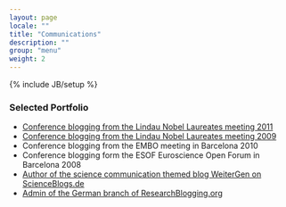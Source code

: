 ```yaml
---
layout: page
locale: ""
title: "Communications"
description: ""
group: "menu"
weight: 2
---
```

{% include JB/setup %}



### Selected Portfolio

* [Conference blogging from the Lindau Nobel Laureates meeting 2011](http://lindau.nature.com/wblogs/blog/lindaunobel)
* [Conference blogging from the Lindau Nobel Laureates meeting 2009](http://www.scienceblogs.de/lindaunobel/)
* Conference blogging from the EMBO meeting in Barcelona 2010
* Conference blogging form the ESOF Euroscience Open Forum in Barcelona 2008
* [Author of the science communication themed blog WeiterGen on ScienceBlogs.de](http://www.scienceblogs.de/weitergen/)
* [Admin of the German branch of ResearchBlogging.org](http://researchblogging.org/)
